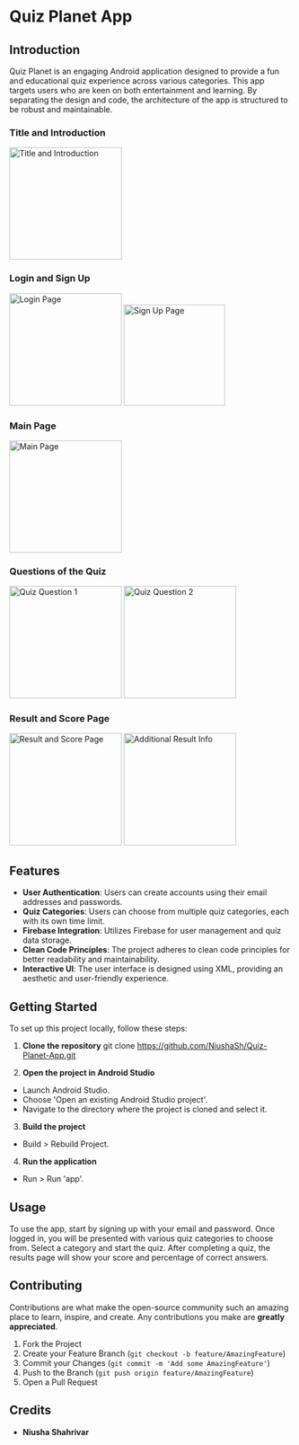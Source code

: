 # Quiz Planet App

## Introduction
Quiz Planet is an engaging Android application designed to provide a fun and educational quiz experience across various categories. This app targets users who are keen on both entertainment and learning. By separating the design and code, the architecture of the app is structured to be robust and maintainable.

### Title and Introduction
<img width="200" alt="Title and Introduction" src="https://github.com/NiushaSh/Quiz-Planet-App/assets/166985686/eddad993-8ccf-4ecf-8a58-a705a61f08ab">

### Login and Sign Up
<img width="200" alt="Login Page" src="https://github.com/NiushaSh/Quiz-Planet-App/assets/166985686/c443d729-80f8-4809-91c4-12c91ab669a2">
<img width="180" alt="Sign Up Page" src="https://github.com/NiushaSh/Quiz-Planet-App/assets/166985686/053d205f-344f-4b95-9298-6574e63600c9">

### Main Page
<img width="200" alt="Main Page" src="https://github.com/NiushaSh/Quiz-Planet-App/assets/166985686/bb59cd6e-383d-4ca2-81d1-4b04ef945356">

### Questions of the Quiz
<img width="200" alt="Quiz Question 1" src="https://github.com/NiushaSh/Quiz-Planet-App/assets/166985686/52a44d12-e287-4a23-93c1-e93c717413ba">
<img width="200" alt="Quiz Question 2" src="https://github.com/NiushaSh/Quiz-Planet-App/assets/166985686/008b736a-d5ab-4ff4-85d1-b5c39f2a39a2">

### Result and Score Page
<img width="200" alt="Result and Score Page" src="https://github.com/NiushaSh/Quiz-Planet-App/assets/166985686/49197b17-74f1-4c87-a27a-3211db89a831">
<img width="200" alt="Additional Result Info" src="https://github.com/NiushaSh/Quiz-Planet-App/assets/166985686/c46f3d15-48c7-4928-8a09-929806ee257e">



## Features
- **User Authentication**: Users can create accounts using their email addresses and passwords.
- **Quiz Categories**: Users can choose from multiple quiz categories, each with its own time limit.
- **Firebase Integration**: Utilizes Firebase for user management and quiz data storage.
- **Clean Code Principles**: The project adheres to clean code principles for better readability and maintainability.
- **Interactive UI**: The user interface is designed using XML, providing an aesthetic and user-friendly experience.

## Getting Started
To set up this project locally, follow these steps:

1. **Clone the repository**
git clone https://github.com/NiushaSh/Quiz-Planet-App.git

3. **Open the project in Android Studio**
- Launch Android Studio.
- Choose 'Open an existing Android Studio project'.
- Navigate to the directory where the project is cloned and select it.

3. **Build the project**
- Build > Rebuild Project.

4. **Run the application**
- Run > Run 'app'.

## Usage
To use the app, start by signing up with your email and password. Once logged in, you will be presented with various quiz categories to choose from. Select a category and start the quiz. After completing a quiz, the results page will show your score and percentage of correct answers.

## Contributing
Contributions are what make the open-source community such an amazing place to learn, inspire, and create. Any contributions you make are **greatly appreciated**.

1. Fork the Project
2. Create your Feature Branch (`git checkout -b feature/AmazingFeature`)
3. Commit your Changes (`git commit -m 'Add some AmazingFeature'`)
4. Push to the Branch (`git push origin feature/AmazingFeature`)
5. Open a Pull Request

## Credits
- **Niusha Shahrivar**

